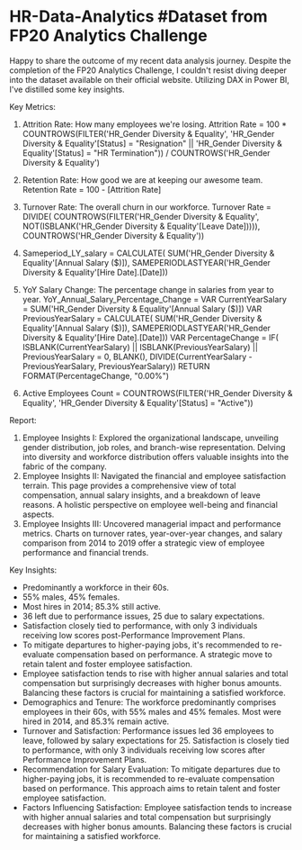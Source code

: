 # HR-Data-Analytics #Dataset from FP20 Analytics Challenge

Happy to share the outcome of my recent data analysis journey. Despite the completion of the FP20 Analytics Challenge, I couldn't resist diving deeper into the dataset available on their official website. Utilizing DAX in Power BI, I've distilled some key insights.

Key Metrics:
1. Attrition Rate: How many employees we're losing.
Attrition Rate = 
   100 * COUNTROWS(FILTER('HR_Gender Diversity & Equality', 'HR_Gender Diversity & Equality'[Status] = "Resignation" || 'HR_Gender Diversity & Equality'[Status] = "HR Termination")) / COUNTROWS('HR_Gender Diversity & Equality')
   
2. Retention Rate: How good we are at keeping our awesome team.
Retention Rate = 100 - [Attrition Rate]

3. Turnover Rate: The overall churn in our workforce.
Turnover Rate = 
    DIVIDE(
        COUNTROWS(FILTER('HR_Gender Diversity & Equality', NOT(ISBLANK('HR_Gender Diversity & Equality'[Leave Date])))),
        COUNTROWS('HR_Gender Diversity & Equality'))

4. Sameperiod_LY_salary = 
    CALCULATE(
        SUM('HR_Gender Diversity & Equality'[Annual Salary ($)]),
        SAMEPERIODLASTYEAR('HR_Gender Diversity & Equality'[Hire Date].[Date]))

5. YoY Salary Change: The percentage change in salaries from year to year.
YoY_Annual_Salary_Percentage_Change = 
VAR CurrentYearSalary = SUM('HR_Gender Diversity & Equality'[Annual Salary ($)])
VAR PreviousYearSalary = CALCULATE(
    SUM('HR_Gender Diversity & Equality'[Annual Salary ($)]),
    SAMEPERIODLASTYEAR('HR_Gender Diversity & Equality'[Hire Date].[Date]))
VAR PercentageChange = 
    IF(
        ISBLANK(CurrentYearSalary) || ISBLANK(PreviousYearSalary) || PreviousYearSalary = 0,
        BLANK(),
        DIVIDE(CurrentYearSalary - PreviousYearSalary, PreviousYearSalary))
RETURN
    FORMAT(PercentageChange, "0.00%")

6. Active Employees Count = 
    COUNTROWS(FILTER('HR_Gender Diversity & Equality', 'HR_Gender Diversity & Equality'[Status] = "Active"))

Report: 
1. Employee Insights I: Explored the organizational landscape, unveiling gender distribution, job roles, and branch-wise representation. Delving into diversity and workforce distribution offers valuable insights into the fabric of the company.
2. Employee Insights II: Navigated the financial and employee satisfaction terrain. This page provides a comprehensive view of total compensation, annual salary insights, and a breakdown of leave reasons. A holistic perspective on employee well-being and financial aspects.
3. Employee Insights III: Uncovered managerial impact and performance metrics. Charts on turnover rates, year-over-year changes, and salary comparison from 2014 to 2019 offer a strategic view of employee performance and financial trends.

Key Insights:
* Predominantly a workforce in their 60s.
* 55% males, 45% females.
* Most hires in 2014; 85.3% still active.
* 36 left due to performance issues, 25 due to salary expectations.
* Satisfaction closely tied to performance, with only 3 individuals receiving low scores post-Performance Improvement Plans.
* To mitigate departures to higher-paying jobs, it's recommended to re-evaluate compensation based on performance. A strategic move to retain talent and foster employee satisfaction.
* Employee satisfaction tends to rise with higher annual salaries and total compensation but surprisingly decreases with higher bonus amounts. Balancing these factors is crucial for maintaining a satisfied workforce.
* Demographics and Tenure: The workforce predominantly comprises employees in their 60s, with 55% males and 45% females. Most were hired in 2014, and 85.3% remain active.
*  Turnover and Satisfaction: Performance issues led 36 employees to leave, followed by salary expectations for 25. Satisfaction is closely tied to performance, with only 3 individuals receiving low scores after Performance Improvement Plans.
* Recommendation for Salary Evaluation: To mitigate departures due to higher-paying jobs, it is recommended to re-evaluate compensation based on performance. This approach aims to retain talent and foster employee satisfaction.
* Factors Influencing Satisfaction: Employee satisfaction tends to increase with higher annual salaries and total compensation but surprisingly decreases with higher bonus amounts. Balancing these factors is crucial for maintaining a satisfied workforce.
